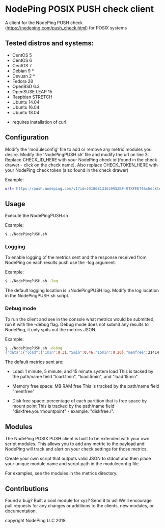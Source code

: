 # NodePing POSIX PUSH check client

A client for the NodePing PUSH check (https://nodeping.com/push_check.html) for POSIX systems

## Tested distros and systems:

- CentOS 5
- CentOS 6
- CentOS 7
- Debian 9 *
- Devuan 2 *
- Fedora 28
- OpenBSD 6.3
- OpenSUSE LEAP 15
- Raspbian STRETCH
- Ubuntu 14.04
- Ubuntu 16.04
- Ubuntu 18.04

* requires installation of curl

## Configuration

Modify the 'moduleconfig' file to add or remove any metric modules you desire.
Modify the 'NodePingPUSH.sh' file and modify the url on line 3:
Replace CHECK_ID_HERE with your NodePing check id (found in the check drawer  - click on the check name). 
Also replace CHECK_TOKEN_HERE with your NodePing check token (also found in the check drawer)

Example:

```sh
url='https://push.nodeping.com/v1?id=201808131639R5ZBF-9TXFFET4&checktoken=EPRFLBJN-GXU5-4QDG-8BNW-5MAS7QQYTCB4'
```

## Usage

Execute the NodePingPUSH.sh

Example:
```sh
$ ./NodePingPUSH.sh
```

### Logging

To enable logging of the metrics sent and the response received from NodePing on each results push use the -log argument.

Example:
```sh
$ ./NodePingPUSH.sh -log
```

The default logging location is ./NodePingPUSH.log.  Modify the log location in the NodePingPUSH.sh script.

### Debug mode

To run the client and see in the console what metrics would be submitted, run it with the -debug flag. Debug mode does not submit any results to NodePing, it only spits out the metrics JSON.

Example:
```sh
$ ./NodePingPUSH.sh -debug
{"data":{"load":{"1min":0.31,"5min":0.46,"15min":0.36},"memfree":21414,"diskfree":{ "/":0.95}}}
```

The default metrics sent are:
* Load: 1 minute, 5 minute, and 15 minute system load
This is tacked by the path/name field "load.1min", "load.5min", and "load.15min".

* Memory free space: MB RAM free
This is tracked by the path/name field "memfree"

* Disk free space: percentage of each partition that is free space by mount point
This is tracked by the path/name field "diskfree.yourmountpoint" - example: "diskfree./".

## Modules

The NodePing POSIX PUSH client is built to be extended with your own script modules. This allows you to add any metric to the payload and NodePing will track and alert on your check settings for those metrics. 

Create your own script that outputs valid JSON to stdout and then place your unique module name and script path in the moduleconfig file.

For examples, see the modules in the metrics directory.

## Contributions

Found a bug? Built a cool module for xyz? Send it to us!
We'll encourage pull requests for any changes or additions to the clients, new modules, or documentation.

copyright NodePing LLC 2018
